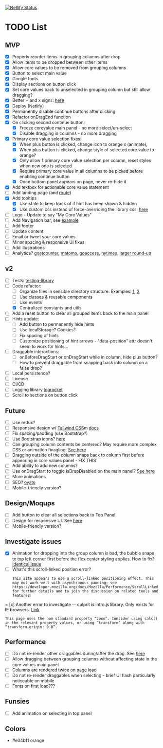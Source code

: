 [![Netlify Status](https://api.netlify.com/api/v1/badges/e9a73f8c-0239-4157-b808-ab8d284e68f1/deploy-status)](https://app.netlify.com/sites/core-values-app/deploys)

# TODO List
## MVP
- [x] Properly reorder items in grouping columns after drop
- [x] Allow items to be dropped between other items
- [x] Allow core values to be removed from grouping columns
- [x] Button to select main value
- [x] Google fonts
- [x] Display sections on button click
- [x] Set core values back to unselected in grouping column but still allow dragging?
- [x] Better + and x signs: [here](https://fontawesome.com/icons/plus?style=solid)
- [x] Deploy (Netlify)
- [x] Permanently disable continue buttons after clicking
- [x] Refactor onDragEnd function
- [x] On clicking second continue button:
  - [x] Freeze corevalue main panel - no more select/un-select
  - [x] Disable dragging in columns - no more dragging
- [x] Primary core value selection fixes: 
  - [x] When plus button is clicked, change icon to orange x (animate), 
  - [x] When plus button is clicked, change style of selected core value to orange?
  - [x] Only allow 1 primary core value selection per column, reset styles when new one is selected
  - [x] Require primary core value in all columns to be picked before enabling continue button
  - [x] Once bottom panel appears on page, never re-hide it
- [x] Add textbox for actionable core value statement
- [ ] Add landing page (and [route](https://reacttraining.com/react-router/web/api/Link/to-object))
- [x] Add tooltips
  - [x] Use state to keep track of if hint has been shown & hidden
  - [x] Use custom css instead of force-overriding the library css: [here](https://github.com/usablica/intro.js/blob/master/example/custom-class/index.html)
- [ ] Logo - Update to say "My Core Values"
- [ ] Add Navigation bar, see [example](https://github.com/M0nica/ambition-fund-website/blob/master/src/components/common/navigation/navigation.jsx)
- [ ] Add footer
- [ ] Update content
- [ ] Email or tweet your core values
- [ ] Minor spacing & responsive UI fixes
- [ ] Add illustrations
- [ ] Analytics? [goatcounter](https://www.goatcounter.com/), [matomo](https://news.ycombinator.com/item?id=23560823), [goaccess](https://goaccess.io/), [nytimes](https://github.com/NYTimes/react-tracking), [larger round-up](https://lwn.net/SubscriberLink/822568/61d29096a4012e06/)

## v2
- [ ] Tests: [testing-library](https://github.com/testing-library/react-testing-library)
- [ ] Code refactor:
  - [ ] Organize files in sensible directory structure. Examples: [1](https://reactjs.org/docs/faq-structure.html), [2](https://www.robinwieruch.de/react-folder-structure)
  - [ ] Use classes & reusable components
  - [ ] Use events
  - [x] Centralized constants and utils
- [ ] Add a reset button to clear all grouped items back to the main panel
- [ ] Hints update:
  - [ ] Add button to permanently hide hints
  - [ ] Use localStorage? Cookies?
  - [ ] Fix spacing of hints
  - [ ] Customize positioning of hint arrows - "data-position" attr doesn't seem to work for hints...
- [ ] Draggable interactions:
  - [ ] onBeforeDragStart or onDragStart while in column, hide plus button?
  - [ ] How to prevent draggable from snapping back into column on a false drop?
- [ ] Local persistence?
- [ ] License
- [ ] CI/CD
- [ ] Logging library [logrocket](https://logrocket.com/)
- [ ] Scroll to sections on button click

## Future
- [ ] Use redux?
- [ ] Responsive design w/ [Tailwind CSS](https://tailwindcss.com/)m [docs](https://nerdcave.com/tailwind-cheat-sheet)
- [ ] Fix spacing/padding (use Bootstrap?)
- [ ] Use Bootstrap icons? [here](https://icons.getbootstrap.com/icons/plus/)
- [ ] Can grouping column contents be centered? May require more complex CSS or animation finagling. [See here](https://github.com/atlassian/react-beautiful-dnd/issues/1851)
- [ ] Dragging outside of the column snaps back to column first before appearing in core values panel - FIX THIS
- [ ] Add ability to add new columns?
- [ ] Use onDragStart to toggle isDropDisabled on the main panel? [See here](https://react-beautiful-dnd.netlify.app/?path=/story/ondragstart--toggle-isdropdisabled-ondragstart)
- [ ] More animations
- [ ] SEO? [oyato](https://oyatocloud.com/)
- [ ] Mobile-friendly version?

## Design/Moqups
- [ ] Add button to clear all selections back to Top Panel
- [ ] Design for responsive UI. See [here](https://medium.com/styled-components/how-to-create-responsive-ui-with-styled-components-c6b71a3ce172)
- [ ] Mobile-friendly version?

## Investigate issues
- [x] Animation for dropping into the group column is bad, the bubble snaps to top left corner first before the flex center styling applies. How to fix? [Identical issue](https://github.com/atlassian/react-beautiful-dnd/issues/1851)
- [ ] What's this scroll-linked position error?
  ````
  This site appears to use a scroll-linked positioning effect. This may not work well with asynchronous panning; see https://developer.mozilla.org/docs/Mozilla/Performance/ScrollLinkedEffects for further details and to join the discussion on related tools and features!
  ````
= [x] Another error to investigate -- culprit is intro.js library. Only exists for IE browsers. [Link](https://github.com/usablica/intro.js/blob/b46bbcd8af46be2ae3b43aba850334b12ff03cdb/introjs.css#L234)
  ````
  This page uses the non standard property “zoom”. Consider using calc() in the relevant property values, or using “transform” along with “transform-origin: 0 0”.
  ````

## Performance
- [ ] Do not re-render other draggables during/after the drag. See [here](https://github.com/atlassian/react-beautiful-dnd/issues/1791)
- [ ] Allow dragging between grouping columns without affecting state in the core values main panel
- [ ] Columns are rendered twice on page load
- [ ] Do not re-render draggables when selecting - brief UI flash particularly noticeable on mobile
- [ ] Fonts on first load???

## Funsies
- [ ] Add animation on selecting in top panel

## Colors
- #e04b11 orange
